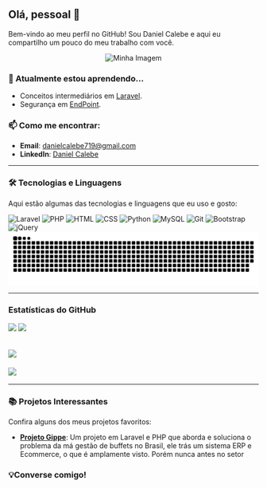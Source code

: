 ## Olá, pessoal 👋

Bem-vindo ao meu perfil no GitHub! Sou Daniel Calebe e aqui eu compartilho um pouco do meu trabalho com você.
<div style="text-align: center;">
  <img src="https://pa1.aminoapps.com/6926/f1bd065426066cdc8fc7f18cddab46b2a0713e39r1-500-355_hq.gif" alt="Minha Imagem">
</div>


### 🌱 Atualmente estou aprendendo...
- Conceitos intermediários em [Laravel](https://laravel.com/).
- Segurança em [EndPoint](https://aws.amazon.com/pt/what-is/endpoint-security/).

### 📫 Como me encontrar:
- **Email**: [danielcalebe719@gmail.com](mailto:danielcalebe719@gmail.com)
- **LinkedIn**: [Daniel Calebe](https://www.linkedin.com/in/daniel-calebe/)

---

### 🛠 Tecnologias e Linguagens

Aqui estão algumas das tecnologias e linguagens que eu uso e gosto:

<div>
  <img src="https://cdn.jsdelivr.net/gh/devicons/devicon/icons/laravel/laravel-original-wordmark.svg" alt="Laravel" width="50" height="50"/>
  <img src="https://cdn.jsdelivr.net/gh/devicons/devicon/icons/php/php-original.svg" alt="PHP" width="50" height="50"/>
  <img src="https://cdn.jsdelivr.net/gh/devicons/devicon/icons/html5/html5-original-wordmark.svg" alt="HTML" width="50" height="50"/>
  <img src="https://cdn.jsdelivr.net/gh/devicons/devicon/icons/css3/css3-original-wordmark.svg" alt="CSS" width="50" height="50"/>
  <img src="https://cdn.jsdelivr.net/gh/devicons/devicon/icons/python/python-original-wordmark.svg" alt="Python" width="50" height="50"/>
  <img src="https://cdn.jsdelivr.net/gh/devicons/devicon/icons/mysql/mysql-original-wordmark.svg" alt="MySQL" width="50" height="50"/>
  <img src="https://cdn.jsdelivr.net/gh/devicons/devicon/icons/git/git-original-wordmark.svg" alt="Git" width="50" height="50"/>
    <img src="https://cdn.jsdelivr.net/gh/devicons/devicon/icons/bootstrap/bootstrap-original-wordmark.svg" alt="Bootstrap" width="50" height="50"/>
  <img src="https://cdn.jsdelivr.net/gh/devicons/devicon/icons/jquery/jquery-original.svg" alt="jQuery" width="50" height="50"/>


</div>

<picture align="center">
  <source media="(prefers-color-scheme: dark)" srcset="https://raw.githubusercontent.com/mari4souza/mari4souza/output/github-contribution-grid-snake-dark.svg">
  <source media="(prefers-color-scheme: light)" srcset="https://raw.githubusercontent.com/mari4souza/mari4souza/output/github-contribution-grid-snake-dark.svg">
  <img align="center" alt="github contribution grid snake animation" src="https://raw.githubusercontent.com/mari4souza/mari4souza/output/github-contribution-grid-snake.svg">
</picture>

---

### Estatísticas do GitHub

<div>
  <img height="180em" src="https://github-readme-stats.vercel.app/api?username=danielcalebe&show_icons=true&theme=dark" />
  <img height="180em" src="https://github-readme-stats.vercel.app/api/top-langs/?username=danielcalebe&layout=compact&theme=dark" />
</div>
<br> </br>

<div>
  <img height="180em" src="https://github-readme-streak-stats.herokuapp.com/?user=danielcalebe&theme=dark" />
  <br> </br>

  <img height="180em" src="https://github-profile-summary-cards.vercel.app/api/cards/profile-details?username=danielcalebe&theme=github" />
</div>

---

### 📚 Projetos Interessantes

Confira alguns dos meus projetos favoritos:
- **[Projeto Gippe](https://github.com/danielcalebe/gippe)**: Um projeto em Laravel e PHP que aborda e soluciona o problema da má gestão de buffets no Brasil, ele trás um sistema ERP e Ecommerce, o que é amplamente visto. Porém nunca antes no setor

### 💡Converse comigo!


